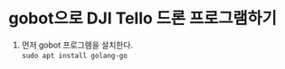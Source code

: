 # gobot으로 DJI Tello 드론 프로그램하기   

1. 먼저 gobot 프로그램을 설치한다.   
   `sudo apt install golang-go`   
   
